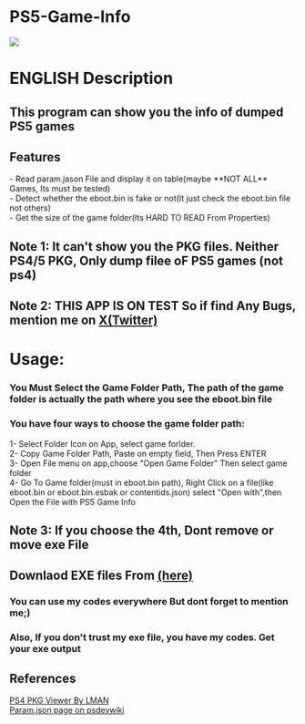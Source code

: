 # PS5-Game-Info
<img src="https://github.com/sinajet/PS5-Game-Info/blob/main/Screenshot%202024-01-14%20205102.png"> <br>
<h1>ENGLISH Description</h1>
<h2>This program can show you the info of dumped PS5 games </h2>
<h2>Features</h2>
- Read param.jason File and display it on table(maybe **NOT ALL** Games, Its must be tested)<br>
- Detect whether the eboot.bin is fake or not(It just check the eboot.bin file not others)<br>
- Get the size of the game folder(Its HARD TO READ From Properties)<br>
<h2>Note 1: It can't show you the PKG files. Neither PS4/5 PKG, Only dump filee oF PS5 games (not ps4)</h2>
<h2>Note 2: THIS APP IS ON TEST So if find Any Bugs, mention me on <a href="https://x.com/sinajet1">X(Twitter)</a></h2>
<h1>Usage:</h1>
<h3>You Must Select the Game Folder Path, The path of the game folder is actually the path where you see the eboot.bin file</h3>
<h3>You have four ways to choose the game folder path:</h3>
1- Select Folder Icon on App, select game forlder.<br>
2- Copy Game Folder Path, Paste on empty field, Then Press ENTER<br>
3- Open File menu on app,choose "Open Game Folder" Then select game folder<br>
4- Go To Game folder(must in eboot.bin path), Right Click on a file(like eboot.bin or eboot.bin.esbak or contentids.json) select "Open with",then Open the File with PS5 Game Info<br>
<h2>Note 3: If you choose the 4th, Dont remove or move exe File</h2>
<h2>Downlaod EXE files From <a href="https://github.com/sinajet/PS5-Game-Info/releases/">(here)</a></h2>
<h3>You can use my codes everywhere But dont forget to mention me;)</h3>
<h3>Also, If you don't trust my exe file, you have my codes. Get your exe output</h3>
<h2>References</h2>
<a href="https://www.psxhax.com/threads/ps4pkgviewer-a-ps4-pkg-viewer-by-lman-theleecherman.4784/">PS4 PKG Viewer By LMAN</a><br>
<a href="https://www.psdevwiki.com/ps5/Param.json">Param.json page on psdevwiki</a><br>
